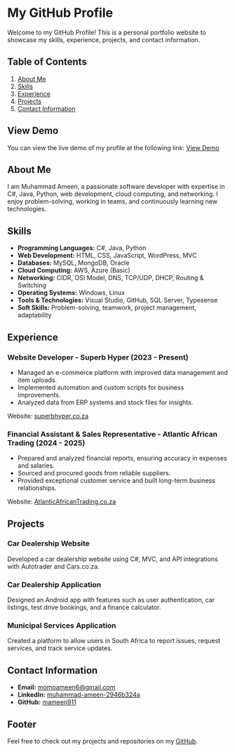 # My GitHub Profile

Welcome to my GitHub Profile! This is a personal portfolio website to showcase my skills, experience, projects, and contact information.

## Table of Contents

1. [About Me](#about-me)
2. [Skills](#skills)
3. [Experience](#experience)
4. [Projects](#projects)
5. [Contact Information](#contact-information)

## View Demo

You can view the live demo of my profile at the following link:
[View Demo](http://127.0.0.1:5500/mameen911.github.io/)

## About Me

I am Muhammad Ameen, a passionate software developer with expertise in C#, Java, Python, web development, cloud computing, and networking. I enjoy problem-solving, working in teams, and continuously learning new technologies.

## Skills

- **Programming Languages:** C#, Java, Python
- **Web Development:** HTML, CSS, JavaScript, WordPress, MVC
- **Databases:** MySQL, MongoDB, Oracle
- **Cloud Computing:** AWS, Azure (Basic)
- **Networking:** CIDR, OSI Model, DNS, TCP/UDP, DHCP, Routing & Switching
- **Operating Systems:** Windows, Linux
- **Tools & Technologies:** Visual Studio, GitHub, SQL Server, Typesense
- **Soft Skills:** Problem-solving, teamwork, project management, adaptability

## Experience

### Website Developer - Superb Hyper (2023 - Present)
- Managed an e-commerce platform with improved data management and item uploads.
- Implemented automation and custom scripts for business improvements.
- Analyzed data from ERP systems and stock files for insights.

Website: [superbhyper.co.za](https://superbhyper.co.za)

### Financial Assistant & Sales Representative - Atlantic African Trading (2024 - 2025)
- Prepared and analyzed financial reports, ensuring accuracy in expenses and salaries.
- Sourced and procured goods from reliable suppliers.
- Provided exceptional customer service and built long-term business relationships.

Website: [AtlanticAfricanTrading.co.za](https://AtlanticAfricanTrading.co.za)

## Projects

### Car Dealership Website
Developed a car dealership website using C#, MVC, and API integrations with Autotrader and Cars.co.za.

### Car Dealership Application
Designed an Android app with features such as user authentication, car listings, test drive bookings, and a finance calculator.

### Municipal Services Application
Created a platform to allow users in South Africa to report issues, request services, and track service updates.

## Contact Information

- **Email:** [momoameen6@gmail.com](mailto:momoameen6@gmail.com)
- **LinkedIn:** [muhammad-ameen-2946b324a](https://linkedin.com/in/muhammad-ameen-2946b324a/)
- **GitHub:** [mameen911](https://github.com/mameen911)

## Footer

Feel free to check out my projects and repositories on my [GitHub](https://github.com/mameen911).
